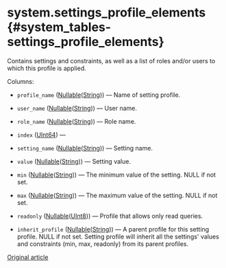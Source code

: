 # system.settings_profile_elements {#system_tables-settings_profile_elements}

Contains settings and constraints, as well as a list of roles and/or users to which this profile is applied.

Columns:
-    `profile_name` ([Nullable](../../sql-reference/data-types/nullable.md)([String](../../sql-reference/data-types/string.md))) — Name of setting profile.

-    `user_name` ([Nullable](../../sql-reference/data-types/nullable.md)([String](../../sql-reference/data-types/string.md))) — User name.

-    `role_name` ([Nullable](../../sql-reference/data-types/nullable.md)([String](../../sql-reference/data-types/string.md))) — Role name.

-    `index` ([UInt64](../../sql-reference/data-types/int-uint.md)) — 

-    `setting_name` ([Nullable](../../sql-reference/data-types/nullable.md)([String](../../sql-reference/data-types/string.md))) — Setting name.

-    `value` ([Nullable](../../sql-reference/data-types/nullable.md)([String](../../sql-reference/data-types/string.md))) — Setting value.

-    `min` ([Nullable](../../sql-reference/data-types/nullable.md)([String](../../sql-reference/data-types/string.md))) — The minimum value of the setting. NULL if not set.

-    `max` ([Nullable](../sql-reference/data-types/nullable.md)([String](../../sql-reference/data-types/string.md))) — The maximum value of the setting. NULL if not set.

-    `readonly` ([Nullable](../../sql-reference/data-types/nullable.md)([UInt8](../../sql-reference/data-types/int-uint.md#uint-ranges))) — Profile that allows only read queries.

-    `inherit_profile` ([Nullable](../../sql-reference/data-types/nullable.md)([String](../../sql-reference/data-types/string.md))) — A parent profile for this setting profile. NULL if not set.
Setting profile will inherit all the settings' values and constraints (min, max, readonly) from its parent profiles.

[Original article](https://clickhouse.tech/docs/en/operations/system_tables/settings_profile_elements) <!--hide-->
